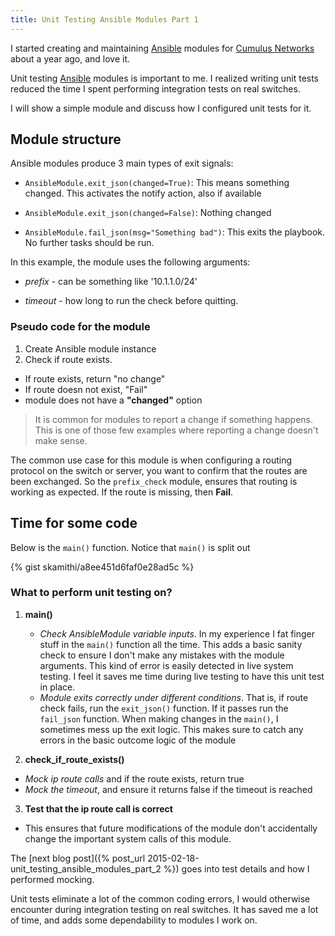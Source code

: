 ```yaml
---
title: Unit Testing Ansible Modules Part 1
---
```


I started creating and maintaining [Ansible](http://ansible.com) modules for
[Cumulus
Networks](http://github.com/CumulusNetworks/cumulus-linux-ansible-modules) about
a year ago, and love it.

Unit testing [Ansible](http://ansible.com) modules is important to me. I
realized writing unit tests reduced the time I spent performing integration
tests on real switches.

I will show a simple module and discuss how I configured unit tests for it. 


## Module structure

Ansible modules produce 3 main types of exit signals:

* `AnsibleModule.exit_json(changed=True)`: This means something changed. This activates the notify action, also if available

* `AnsibleModule.exit_json(changed=False)`: Nothing changed

* `AnsibleModule.fail_json(msg="Something bad")`:  This exits the playbook. No
further tasks should be run.

In this example, the module uses the following arguments:

* _prefix_ - can be something like '10.1.1.0/24'

* _timeout_ - how long to run the check before quitting.

### Pseudo code for the module
1. Create Ansible module instance
2. Check if route exists.
 - If route exists, return "no change"
 - If route doesn not exist, "Fail"
 - module does not have a **"changed"** option

> It is common for modules to report a change if something happens. This is
one of those few examples where reporting a change doesn't make sense.

The common use case for this module is when configuring a routing protocol on
the switch or server, you want to confirm that the routes are been exchanged. So
the `prefix_check` module, ensures that routing is working as expected. If the
route is missing, then **Fail**.  

## Time for some code

Below is the `main()` function. Notice that `main()` is split out

{% gist skamithi/a8ee451d6faf0e28ad5c %}

### What to perform unit testing on?
1. **main()**
	- *Check AnsibleModule variable inputs*. In my experience I fat finger stuff in the `main()` function all the time. This adds a basic sanity check to ensure 
I don't make any mistakes with the module arguments. 
This kind of error is easily detected in live system testing. 
I feel it saves me time during live testing to have this unit test in place.
	- *Module exits correctly under different conditions*. That is, if route check fails, run the `exit_json()` function. 
If it passes run the `fail_json` function. When making changes in the `main()`, 
I sometimes mess up the exit logic. This makes sure to catch any errors in the basic outcome logic of the module

2. **check\_if\_route_exists()**
  - *Mock ip route calls* and if the route exists, return true
  - *Mock the timeout*, and ensure it returns false if the timeout is reached  
  
3. **Test that the ip route call is correct** 
  - This ensures that future modifications of the module 
don't accidentally change the important system calls of
this module.

The [next blog post]({% post_url 2015-02-18-unit_testing_ansible_modules_part_2 %}) goes into test details and how I performed mocking.

Unit tests eliminate a lot of the common coding errors, I would otherwise
encounter during integration testing on real switches. It  has saved me a
lot of time, and adds some dependability to modules I work on.
